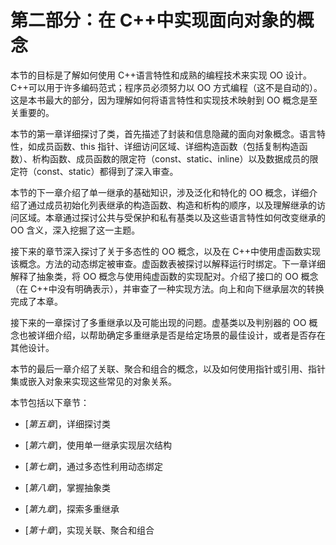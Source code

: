 # 第二部分：在 C++中实现面向对象的概念

本节的目标是了解如何使用 C++语言特性和成熟的编程技术来实现 OO 设计。C++可以用于许多编码范式；程序员必须努力以 OO 方式编程（这不是自动的）。这是本书最大的部分，因为理解如何将语言特性和实现技术映射到 OO 概念是至关重要的。

本节的第一章详细探讨了类，首先描述了封装和信息隐藏的面向对象概念。语言特性，如成员函数、this 指针、详细访问区域、详细构造函数（包括复制构造函数）、析构函数、成员函数的限定符（const、static、inline）以及数据成员的限定符（const、static）都得到了深入审查。

本节的下一章介绍了单一继承的基础知识，涉及泛化和特化的 OO 概念，详细介绍了通过成员初始化列表继承的构造函数、构造和析构的顺序，以及理解继承的访问区域。本章通过探讨公共与受保护和私有基类以及这些语言特性如何改变继承的 OO 含义，深入挖掘了这一主题。

接下来的章节深入探讨了关于多态性的 OO 概念，以及在 C++中使用虚函数实现该概念。方法的动态绑定被审查。虚函数表被探讨以解释运行时绑定。下一章详细解释了抽象类，将 OO 概念与使用纯虚函数的实现配对。介绍了接口的 OO 概念（在 C++中没有明确表示），并审查了一种实现方法。向上和向下继承层次的转换完成了本章。

接下来的一章探讨了多重继承以及可能出现的问题。虚基类以及判别器的 OO 概念也被详细介绍，以帮助确定多重继承是否是给定场景的最佳设计，或者是否存在其他设计。

本节的最后一章介绍了关联、聚合和组合的概念，以及如何使用指针或引用、指针集或嵌入对象来实现这些常见的对象关系。

本节包括以下章节：

+   [*第五章*]，详细探讨类

+   [*第六章*]，使用单一继承实现层次结构

+   [*第七章*]，通过多态性利用动态绑定

+   [*第八章*]，掌握抽象类

+   [*第九章*]，探索多重继承

+   [*第十章*]，实现关联、聚合和组合

